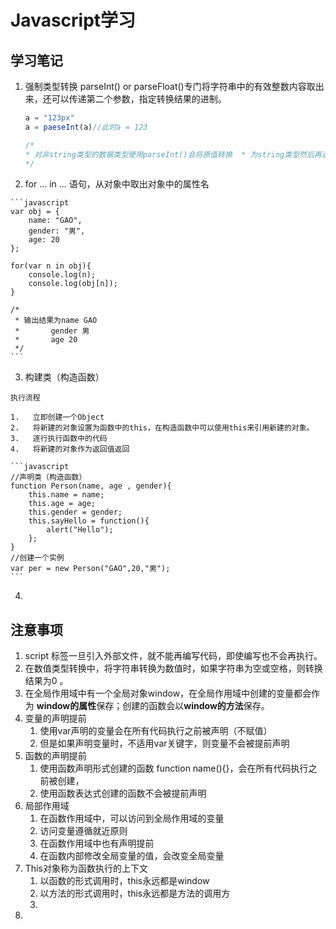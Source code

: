 # Javascript学习

## 学习笔记

1. 强制类型转换 parseInt() or parseFloat()专门将字符串中的有效整数内容取出来，还可以传递第二个参数，指定转换结果的进制。

	```javascript
	a = "123px"
	a = paeseInt(a)//此时a = 123
	
	/*
	* 对非string类型的数据类型使用parseInt()会将原值转换  * 为string类型然后再进行数值转换。
	*/
	```

2.   for ... in ... 语句，从对象中取出对象中的属性名

	```javascript
	var obj = {
	    name: "GAO",
	    gender: "男",
	    age: 20
	};
	
	for(var n in obj){
	    console.log(n);
	    console.log(obj[n]);
	}
	
	/*
	 * 输出结果为name GAO
	 *		 gender 男
	 *		 age 20
	 */
	```

	

3.   构建类（构造函数）

	执行流程

	1.   立即创建一个Object
	2.   将新建的对象设置为函数中的this，在构造函数中可以使用this来引用新建的对象。
	3.   逐行执行函数中的代码
	4.   将新建的对象作为返回值返回

	```javascript
	//声明类（构造函数）
	function Person(name, age , gender){
	    this.name = name;
	    this.age = age;
	    this.gender = gender;
	    this.sayHello = function(){
	        alert("Hello");
	    };
	}
	//创建一个实例
	var per = new Person("GAO",20,"男");
	```

	

4.   



## 注意事项

1. script 标签一旦引入外部文件，就不能再编写代码，即使编写也不会再执行。
2. 在数值类型转换中，将字符串转换为数值时，如果字符串为空或空格，则转换结果为0 。
3. 在全局作用域中有一个全局对象window，在全局作用域中创建的变量都会作为 **window的属性**保存；创建的函数会以**window的方法**保存。
4. 变量的声明提前
	1. 使用var声明的变量会在所有代码执行之前被声明（不赋值）
	2. 但是如果声明变量时，不适用var关键字，则变量不会被提前声明
5. 函数的声明提前
	1. 使用函数声明形式创建的函数 function name(){}，会在所有代码执行之前被创建，
	2. 使用函数表达式创建的函数不会被提前声明
6. 局部作用域
	1. 在函数作用域中，可以访问到全局作用域的变量
	2. 访问变量遵循就近原则
	3. 在函数作用域中也有声明提前
	4. 在函数内部修改全局变量的值，会改变全局变量
7. This对象称为函数执行的上下文
	1. 以函数的形式调用时，this永远都是window
	2. 以方法的形式调用时，this永远都是方法的调用方
	3. 
8. 
